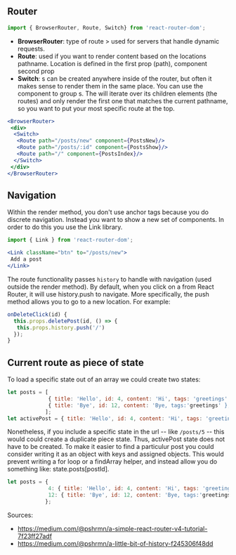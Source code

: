 ## Router
 ```jsx 
import { BrowserRouter, Route, Switch} from 'react-router-dom';
 ```
- **BrowserRouter**: type of route > used for servers that handle dynamic requests.
- **Route**: used if you want to render content based on the locations pathname. Location is defined in the first prop (path), component second prop
- **Switch**: <Route>s can be created anywhere inside of the router, but often it makes sense to render them in the same place. You can use the<Switch> component to group <Route>s. The <Switch> will iterate over its children elements (the routes) and only render the first one that matches the current pathname, so you want to put your most specific route at the top.
```jsx
<BrowserRouter>
 <div>
  <Switch>
   <Route path="/posts/new" component={PostsNew}/>
   <Route path="/posts/:id" component={PostsShow}/>
   <Route path="/" component={PostsIndex}/>
  </Switch>
 </div>
</BrowserRouter>
```

## Navigation
Within the render method, you don't use anchor tags because you do discrete navigation. Instead you want to show a new set of components. In order to do this you use the Link library.
```jsx
import { Link } from 'react-router-dom';
```

```jsx
<Link className="btn" to="/posts/new">
 Add a post
</Link>
```

The route functionality passes `history` to handle with navigation (used outside the render method). By default, when you click on a <Link> from React Router, it will use history.push to navigate. More specifically, the push method allows you to go to a new location. For example:
 
```jsx
onDeleteClick(id) {
  this.props.deletePost(id, () => {
   this.props.history.push('/')
  });
}
```
## Current route as piece of state
To load a specific state out of an array we could create two states:
```js
let posts = [ 
             { title: 'Hello', id: 4, content: 'Hi', tags: 'greetings' },
             { title: 'Bye', id: 12, content: 'Bye, tags:'greetings' },
            ];
let activePost = { title: 'Hello', id: 4, content: 'Hi', tags: 'greetings' }
```
Nonetheless, if you include a specific state in the url -- like `/posts/5` -- this would could create a duplicate piece state. Thus, activePost state does not have to be created. To make it easier to find a particulur post you could consider writing it as an object with keys and assigned objects. This would prevent writing a for loop or a findArray helper, and instead allow you do something like: state.posts[postId]. 
```js
let posts = {
             4: { title: 'Hello', id: 4, content: 'Hi', tags: 'greetings' },
             12: { title: 'Bye', id: 12, content: 'Bye, tags:'greetings' },
            };
```





Sources:
- https://medium.com/@pshrmn/a-simple-react-router-v4-tutorial-7f23ff27adf
- https://medium.com/@pshrmn/a-little-bit-of-history-f245306f48dd
